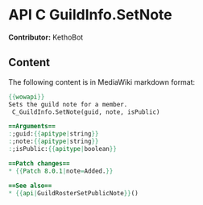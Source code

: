 # API C GuildInfo.SetNote

**Contributor:** KethoBot

## Content

The following content is in MediaWiki markdown format:

```mediawiki
{{wowapi}}
Sets the guild note for a member.
 C_GuildInfo.SetNote(guid, note, isPublic)

==Arguments==
:;guid:{{apitype|string}}
:;note:{{apitype|string}}
:;isPublic:{{apitype|boolean}}

==Patch changes==
* {{Patch 8.0.1|note=Added.}}

==See also==
* {{api|GuildRosterSetPublicNote}}()
```